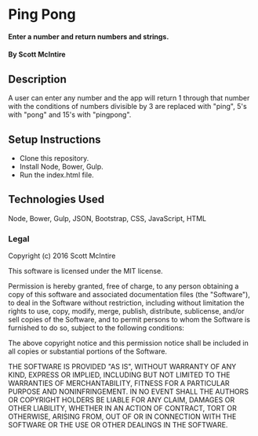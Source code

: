 # Ping Pong

#### Enter a number and return numbers and strings.

#### By Scott McIntire

## Description

A user can enter any number and the app will return 1 through that number with the conditions of numbers divisible by 3 are replaced with "ping", 5's with "pong" and 15's with "pingpong".

## Setup Instructions

* Clone this repository.
* Install Node, Bower, Gulp.
* Run the index.html file.

## Technologies Used

Node, Bower, Gulp, JSON, Bootstrap, CSS, JavaScript, HTML

### Legal

Copyright (c) 2016 Scott McIntire

This software is licensed under the MIT license.

Permission is hereby granted, free of charge, to any person obtaining a copy
of this software and associated documentation files (the "Software"), to deal
in the Software without restriction, including without limitation the rights
to use, copy, modify, merge, publish, distribute, sublicense, and/or sell
copies of the Software, and to permit persons to whom the Software is
furnished to do so, subject to the following conditions:

The above copyright notice and this permission notice shall be included in
all copies or substantial portions of the Software.

THE SOFTWARE IS PROVIDED "AS IS", WITHOUT WARRANTY OF ANY KIND, EXPRESS OR
IMPLIED, INCLUDING BUT NOT LIMITED TO THE WARRANTIES OF MERCHANTABILITY,
FITNESS FOR A PARTICULAR PURPOSE AND NONINFRINGEMENT. IN NO EVENT SHALL THE
AUTHORS OR COPYRIGHT HOLDERS BE LIABLE FOR ANY CLAIM, DAMAGES OR OTHER
LIABILITY, WHETHER IN AN ACTION OF CONTRACT, TORT OR OTHERWISE, ARISING FROM,
OUT OF OR IN CONNECTION WITH THE SOFTWARE OR THE USE OR OTHER DEALINGS IN
THE SOFTWARE.
